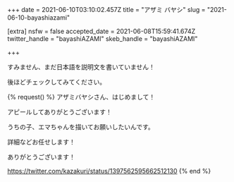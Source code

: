 +++
date = 2021-06-10T03:10:02.457Z
title = "アザミ バヤシ"
slug = "2021-06-10-bayashiazami"

[extra]
nsfw = false
accepted_date = 2021-06-08T15:59:41.674Z
twitter_handle = "bayashiAZAMI"
skeb_handle = "bayashiAZAMI"

+++

すみません、まだ日本語を説明文を書いていません！

後ほどチェックしてみてください。

{% request() %}
アザミバヤシさん、はじめまして！

アピールしてありがとうございます！

うちの子、エマちゃんを描いてお願いしたいんです。

詳細などお任せします！

ありがとうございます！

https://twitter.com/kazakuri/status/1397562595662512130
{% end %}
